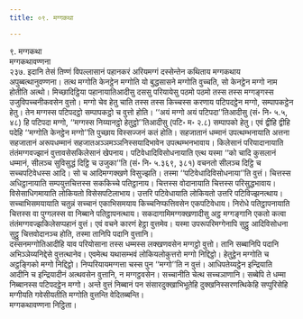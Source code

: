 ```yaml
---
title: ०९. मग्गकथा

---
```

९. मग्गकथा  
मग्गकथावण्णना  
२३७. इदानि तेसं तिण्णं विपल्लासानं पहानकरं अरियमग्गं दस्सेन्तेन कथिताय मग्गकथाय अपुब्बत्थानुवण्णना। तत्थ मग्गोति केनट्ठेन मग्गोति यो बुद्धसासने मग्गोति वुच्चति, सो केनट्ठेन मग्गो नाम होतीति अत्थो। मिच्छादिट्ठिया पहानायातिआदीसु दससु परियायेसु पठमो पठमो तस्स तस्स मग्गङ्गस्स उजुविपच्चनीकवसेन वुत्तो। मग्गो चेव हेतु चाति तस्स तस्स किच्चस्स करणाय पटिपदट्ठेन मग्गो, सम्पापकट्ठेन हेतु। तेन मग्गस्स पटिपदट्ठो सम्पापकट्ठो च वुत्तो होति। ‘‘अयं मग्गो अयं पटिपदा’’तिआदीसु (सं॰ नि॰ ५.५, ४८) हि पटिपदा मग्गो, ‘‘मग्गस्स निय्यानट्ठो हेतुट्ठो’’तिआदीसु (पटि॰ म॰ २.८) सम्पापको हेतु। एवं द्वीहि द्वीहि पदेहि ‘‘मग्गोति केनट्ठेन मग्गो’’ति पुच्छाय विस्सज्जनं कतं होति। सहजातानं धम्मानं उपत्थम्भनायाति अत्तना सहजातानं अरूपधम्मानं सहजातअञ्ञमञ्ञनिस्सयादिभावेन उपत्थम्भनभावाय। किलेसानं परियादानायाति तंतंमग्गवज्झानं वुत्तावसेसकिलेसानं खेपनाय। पटिवेधादिविसोधनायाति एत्थ यस्मा ‘‘को चादि कुसलानं धम्मानं, सीलञ्च सुविसुद्धं दिट्ठि च उजुका’’ति (सं॰ नि॰ ५.३६९, ३८१) वचनतो सीलञ्च दिट्ठि च सच्चपटिवेधस्स आदि। सो च आदिमग्गक्खणे विसुज्झति। तस्मा ‘‘पटिवेधादिविसोधनाया’’ति वुत्तं। चित्तस्स अधिट्ठानायाति सम्पयुत्तचित्तस्स सककिच्चे पतिट्ठानाय। चित्तस्स वोदानायाति चित्तस्स परिसुद्धभावाय। विसेसाधिगमायाति लोकियतो विसेसपटिलाभाय। उत्तरि पटिवेधायाति लोकियतो उत्तरि पटिविज्झनत्थाय। सच्चाभिसमयायाति चतुन्नं सच्चानं एकाभिसमयाय किच्चनिप्फत्तिवसेन एकपटिवेधाय। निरोधे पतिट्ठापनायाति चित्तस्स वा पुग्गलस्स वा निब्बाने पतिट्ठापनत्थाय। सकदागामिमग्गक्खणादीसु अट्ठ मग्गङ्गानि एकतो कत्वा तंतंमग्गवज्झकिलेसप्पहानं वुत्तं। एवं वचने कारणं हेट्ठा वुत्तमेव। यस्मा उपरूपरिमग्गेनापि सुट्ठु आदिविसोधना सुट्ठु चित्तवोदानञ्च होति, तस्मा तानिपि पदानि वुत्तानि।  
दस्सनमग्गोतिआदीहि याव परियोसाना तस्स धम्मस्स लक्खणवसेन मग्गट्ठो वुत्तो। तानि सब्बानिपि पदानि अभिञ्ञेय्यनिद्देसे वुत्तत्थानेव। एवमेत्थ यथासम्भवं लोकियलोकुत्तरो मग्गो निद्दिट्ठो। हेतुट्ठेन मग्गोति च अट्ठङ्गिको मग्गो निद्दिट्ठो। निप्परियायमग्गत्ता चस्स पुन ‘‘मग्गो’’ति न वुत्तं। आधिपतेय्यट्ठेन इन्द्रियाति आदीनि च इन्द्रियादीनं अत्थवसेन वुत्तानि, न मग्गट्ठवसेन। सच्चानीति चेत्थ सच्चञाणानि। सब्बेपि ते धम्मा निब्बानस्स पटिपदट्ठेन मग्गो। अन्ते वुत्तं निब्बानं पन संसारदुक्खाभिभूतेहि दुक्खनिस्सरणत्थिकेहि सप्पुरिसेहि मग्गीयति गवेसीयतीति मग्गोति वुत्तन्ति वेदितब्बन्ति।  
मग्गकथावण्णना निट्ठिता।  